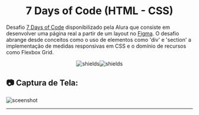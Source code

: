 <h1 align="center" id="title">7 Days of Code (HTML - CSS)</h1>

<p id="description">Desafio <a target="_blank" href="https://7daysofcode.io/">7 Days of Code</a> disponibilizado pela Alura que consiste em desenvolver uma página real a partir de um layout no <a taget="_blank" href="https://www.figma.com/file/mm3MLozvUDGhDRTxSLlGL5/7daysOfCode-HTML-CSS?type=design&node-id=0%3A1&mode=design&t=edTxFQsmQAwsmoQz-1">Figma</a>. O desafio abrange desde conceitos como o uso de elementos como 'div' e 'section' a implementação de medidas responsivas em CSS e o domínio de recursos como Flexbox Grid.</p>

<p align="center"><img src="https://img.shields.io/badge/html5-%23E34F26.svg?style=for-the-badge&amp;logo=html5&amp;logoColor=white" alt="shields"><img src="https://img.shields.io/badge/css3-%231572B6.svg?style=for-the-badge&amp;logo=css3&amp;logoColor=white" alt="shields"></p>

<h2>📷 Captura de Tela:</h2>

![sceenshot](https://github.com/FelipeG-Almeida/7DaysOfCode_HTML-CSS/assets/73674044/81734ef2-0d66-478f-ab97-023cd19fcc68)

---
